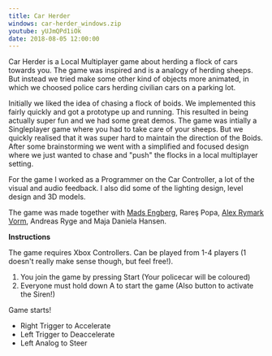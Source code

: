 ```yaml
---
title: Car Herder
windows: car-herder_windows.zip
youtube: yUJmQPd1iOk
date: 2018-08-05 12:00:00
---
```


Car Herder is a Local Multiplayer game about herding a flock of cars towards you. The game was inspired and is a analogy of herding sheeps. But instead we tried make some other kind of objects more animated, in which we choosed police cars herding civilian cars on a parking lot.

Initially we liked the idea of chasing a flock of boids. We implemented this fairly quickly and got a prototype up and running. This resulted in being actually super fun and we had some great demos. The game was intially a Singleplayer game where you had to take care of your sheeps. But we quickly realised that it was super hard to maintain the direction of the Boids. After some brainstorming we went with a simplified and focused design where we just wanted to chase and "push" the flocks in a local multiplayer setting.

For the game I worked as a Programmer on the Car Controller, a lot of the visual and audio feedback. I also did some of the lighting design, level design and 3D models.

The game was made together with [Mads Engberg](http://www.itu.dk/people/engb/), Rareş Popa, [Alex Rymark Vorm](https://soundcloud.com/alex-vorm), Andreas Ryge and Maja Daniela Hansen.

**Instructions**

The game requires Xbox Controllers. Can be played from 1-4 players (1 doesn't really make sense though, but feel free!).

1. You join the game by pressing Start (Your policecar will be coloured)
2. Everyone must hold down A to start the game (Also button to activate the Siren!)

Game starts!

* Right Trigger to Accelerate
* Left Trigger to Deaccelerate
* Left Analog to Steer